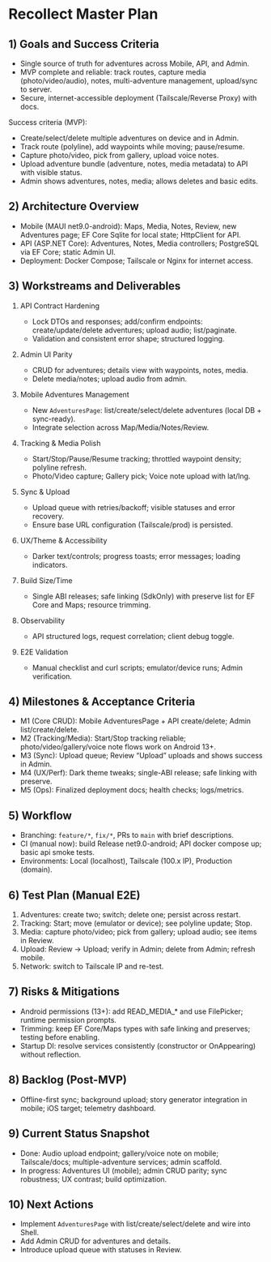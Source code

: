 # Recollect Master Plan

## 1) Goals and Success Criteria
- Single source of truth for adventures across Mobile, API, and Admin.
- MVP complete and reliable: track routes, capture media (photo/video/audio), notes, multi-adventure management, upload/sync to server.
- Secure, internet-accessible deployment (Tailscale/Reverse Proxy) with docs.

Success criteria (MVP):
- Create/select/delete multiple adventures on device and in Admin.
- Track route (polyline), add waypoints while moving; pause/resume.
- Capture photo/video, pick from gallery, upload voice notes.
- Upload adventure bundle (adventure, notes, media metadata) to API with visible status.
- Admin shows adventures, notes, media; allows deletes and basic edits.

## 2) Architecture Overview
- Mobile (MAUI net9.0-android): Maps, Media, Notes, Review, new Adventures page; EF Core Sqlite for local state; HttpClient for API.
- API (ASP.NET Core): Adventures, Notes, Media controllers; PostgreSQL via EF Core; static Admin UI.
- Deployment: Docker Compose; Tailscale or Nginx for internet access.

## 3) Workstreams and Deliverables
1. API Contract Hardening
   - Lock DTOs and responses; add/confirm endpoints: create/update/delete adventures; upload audio; list/paginate.
   - Validation and consistent error shape; structured logging.

2. Admin UI Parity
   - CRUD for adventures; details view with waypoints, notes, media.
   - Delete media/notes; upload audio from admin.

3. Mobile Adventures Management
   - New `AdventuresPage`: list/create/select/delete adventures (local DB + sync-ready).
   - Integrate selection across Map/Media/Notes/Review.

4. Tracking & Media Polish
   - Start/Stop/Pause/Resume tracking; throttled waypoint density; polyline refresh.
   - Photo/Video capture; Gallery pick; Voice note upload with lat/lng.

5. Sync & Upload
   - Upload queue with retries/backoff; visible statuses and error recovery.
   - Ensure base URL configuration (Tailscale/prod) is persisted.

6. UX/Theme & Accessibility
   - Darker text/controls; progress toasts; error messages; loading indicators.

7. Build Size/Time
   - Single ABI releases; safe linking (SdkOnly) with preserve list for EF Core and Maps; resource trimming.

8. Observability
   - API structured logs, request correlation; client debug toggle.

9. E2E Validation
   - Manual checklist and curl scripts; emulator/device runs; Admin verification.

## 4) Milestones & Acceptance Criteria
- M1 (Core CRUD): Mobile AdventuresPage + API create/delete; Admin list/create/delete.
- M2 (Tracking/Media): Start/Stop tracking reliable; photo/video/gallery/voice note flows work on Android 13+.
- M3 (Sync): Upload queue; Review “Upload” uploads and shows success in Admin.
- M4 (UX/Perf): Dark theme tweaks; single-ABI release; safe linking with preserve.
- M5 (Ops): Finalized deployment docs; health checks; logs/metrics.

## 5) Workflow
- Branching: `feature/*`, `fix/*`, PRs to `main` with brief descriptions.
- CI (manual now): build Release net9.0-android; API docker compose up; basic api smoke tests.
- Environments: Local (localhost), Tailscale (100.x IP), Production (domain).

## 6) Test Plan (Manual E2E)
1. Adventures: create two; switch; delete one; persist across restart.
2. Tracking: Start; move (emulator or device); see polyline update; Stop.
3. Media: capture photo/video; pick from gallery; upload audio; see items in Review.
4. Upload: Review → Upload; verify in Admin; delete from Admin; refresh mobile.
5. Network: switch to Tailscale IP and re-test.

## 7) Risks & Mitigations
- Android permissions (13+): add READ_MEDIA_* and use FilePicker; runtime permission prompts.
- Trimming: keep EF Core/Maps types with safe linking and preserves; testing before enabling.
- Startup DI: resolve services consistently (constructor or OnAppearing) without reflection.

## 8) Backlog (Post-MVP)
- Offline-first sync; background upload; story generator integration in mobile; iOS target; telemetry dashboard.

## 9) Current Status Snapshot
- Done: Audio upload endpoint; gallery/voice note on mobile; Tailscale/docs; multiple-adventure services; admin scaffold.
- In progress: Adventures UI (mobile); admin CRUD parity; sync robustness; UX contrast; build optimization.

## 10) Next Actions
- Implement `AdventuresPage` with list/create/select/delete and wire into Shell.
- Add Admin CRUD for adventures and details.
- Introduce upload queue with statuses in Review.
